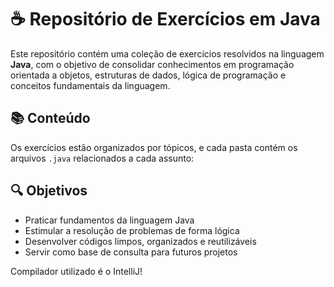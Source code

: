 # ☕ Repositório de Exercícios em Java

Este repositório contém uma coleção de exercícios resolvidos na linguagem **Java**, com o objetivo de consolidar conhecimentos em programação orientada a objetos, estruturas de dados, lógica de programação e conceitos fundamentais da linguagem.

## 📚 Conteúdo

Os exercícios estão organizados por tópicos, e cada pasta contém os arquivos `.java` relacionados a cada assunto:

## 🔍 Objetivos

- Praticar fundamentos da linguagem Java
- Estimular a resolução de problemas de forma lógica
- Desenvolver códigos limpos, organizados e reutilizáveis
- Servir como base de consulta para futuros projetos

Compilador utilizado é o IntelliJ!
